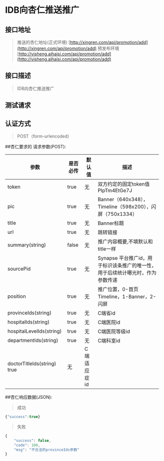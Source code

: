 # IDB向杏仁推送推广


## 接口地址
>推送的杏仁地址(正式环境)
[http://xingren.com/api/promotion/add](http://xingren.com/api/promotion/add)
>预发布环境
[http://yisheng.aihaisi.com/api/promotion/add](http://yisheng.aihaisi.com/api/promotion/add)

## 接口描述

>  IDB向杏仁推送推广


## 测试请求
>


## 认证方式

> POST（form-urlencoded）


##杏仁要求的 请求参数(POST):

| 参数 | 是否必传 | 默认值 |  描述 | 
| ---- | ----- | ----- | ----- | 
| token| true| 无 | 双方约定的固定token值PIpTm4EtGe7J| 
| pic | true| 无 | Banner（640x348），Timeline（598x200），闪屏（750x1334）| 
| title| true| 无 | Banner标题 | 
| url| true| 无 |跳转链接  | 
|summary(string)| false| 无 | 推广内容概要,不填默认和title一样| 
| sourcePid| true| 无 | Synapse 平台推广id，用于标识该条推广的唯一性，用于后续统计曝光时，作为参数传递 | 
|position| true| 无 |推广位置，0-首页Timeline，1-Banner，2-闪屏 | 
| provinceIds(string)| true| 无 |C端省id | 
| hospitalIds(string)| true| 无 |C端医院id | 
| hospitalLevelIds(string)| true| 无 |C端医院等级id | 
| departmentIds(string)| true| 无 |C端科室id | 
| doctorTitleIds(string) true| 无 |C端适应症id | 


##杏仁响应数据(JSON):
> 成功

```javascript
{"success":true}
```
> 失败 

```javascript
{
    "success": false,
    "code": 100,
    "msg": "不合法的provinceIds参数"
}
```